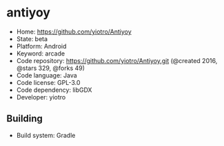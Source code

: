 # antiyoy

- Home: https://github.com/yiotro/Antiyoy
- State: beta
- Platform: Android
- Keyword: arcade
- Code repository: https://github.com/yiotro/Antiyoy.git (@created 2016, @stars 329, @forks 49)
- Code language: Java
- Code license: GPL-3.0
- Code dependency: libGDX
- Developer: yiotro

## Building

- Build system: Gradle
